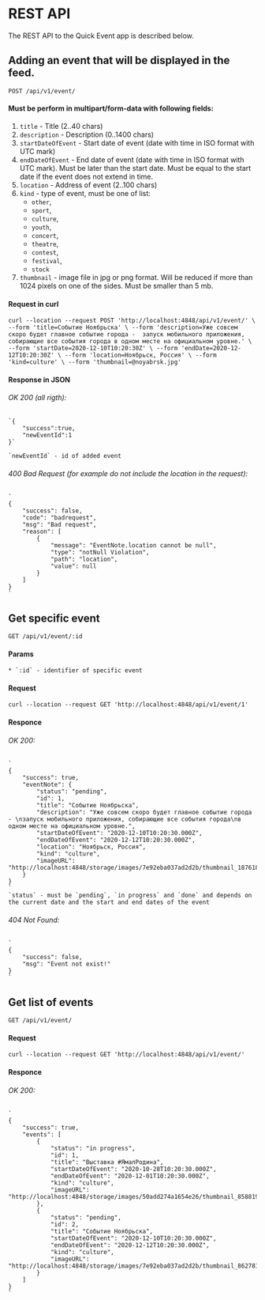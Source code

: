 # REST API

The REST API to the Quick Event app is described below.

## Adding an event that will be displayed in the feed.

`POST /api/v1/event/`

#### Must be perform in multipart/form-data with following fields: 

1. `title` - Title (2..40 chars)
2. `description` - Description (0..1400 chars)
3. `startDateOfEvent` - Start date of event (date with time in ISO format with UTC mark)
4. `endDateOfEvent` - End date of event (date with time in ISO format with UTC mark). Must be later than the start date. Must be equal to the start date if the event does not extend in time.
5. `location` - Address of event (2..100 chars)
6. `kind` - type of event, must be one of list:
    * `other`,
    * `sport`,
    * `culture`,
    * `youth`,
    * `concert`,
    * `theatre`,
    * `contest`,
    * `festival`,
    * `stock`
7. `thumbnail` - image file in jpg or png format. Will be reduced if more than 1024 pixels on one of the sides. Must be smaller than 5 mb.

#### Request in curl

`curl --location --request POST 'http://localhost:4848/api/v1/event/' \
--form 'title=Событие Ноябрьска' \
--form 'description=Уже совсем скоро будет главное событие города - 
запуск мобильного приложения, собирающие все события города
в одном месте на официальном уровне.' \
--form 'startDate=2020-12-10T10:20:30Z' \
--form 'endDate=2020-12-12T10:20:30Z' \
--form 'location=Ноябрьск, Россия' \
--form 'kind=culture' \
--form 'thumbnail=@noyabrsk.jpg'`

#### Response in JSON

###### OK 200 (all rigth):

    `{
        "success":true,
        "newEventId":1
    }`

    `newEventId` - id of added event

###### 400 Bad Request (for example do not include the location in the request):

    `
    {
        "success": false,
        "code": "badrequest",
        "msg": "Bad request",
        "reason": [
            {
                "message": "EventNote.location cannot be null",
                "type": "notNull Violation",
                "path": "location",
                "value": null
            }
        ]
    }
    `

## Get specific event

`GET /api/v1/event/:id`

#### Params
    * `:id` - identifier of specific event

#### Request

`curl --location --request GET 'http://localhost:4848/api/v1/event/1'`

#### Responce

###### OK 200:

    `
    {
        "success": true,
        "eventNote": {
            "status": "pending",
            "id": 1,
            "title": "Событие Ноябрьска",
            "description": "Уже совсем скоро будет главное событие города - \nзапуск мобильного приложения, собирающие все события города\nв одном месте на официальном уровне.",
            "startDateOfEvent": "2020-12-10T10:20:30.000Z",
            "endDateOfEvent": "2020-12-12T10:20:30.000Z",
            "location": "Ноябрьск, Россия",
            "kind": "culture",
            "imageURL": "http://localhost:4848/storage/images/7e92eba037ad2d2b/thumbnail_187618.jpg"
        }
    }
    `
    `status` - must be `pending`, `in progress` and `done` and depends on the current date and the start and end dates of the event

###### 404 Not Found:

    `
    {
        "success": false,
        "msg": "Event not exist!"
    }
    `

## Get list of events

`GET /api/v1/event/`

#### Request

`curl --location --request GET 'http://localhost:4848/api/v1/event/'`

#### Responce

###### OK 200:

    `
    {
        "success": true,
        "events": [
            {
                "status": "in progress",
                "id": 1,
                "title": "Выставка #ЯмалРодина",
                "startDateOfEvent": "2020-10-28T10:20:30.000Z",
                "endDateOfEvent": "2020-12-01T10:20:30.000Z",
                "kind": "culture",
                "imageURL": "http://localhost:4848/storage/images/50add274a1654e26/thumbnail_858819.jpg"
            },
            {
                "status": "pending",
                "id": 2,
                "title": "Событие Ноябрьска",
                "startDateOfEvent": "2020-12-10T10:20:30.000Z",
                "endDateOfEvent": "2020-12-12T10:20:30.000Z",
                "kind": "culture",
                "imageURL": "http://localhost:4848/storage/images/7e92eba037ad2d2b/thumbnail_862781.jpg"
            }
        ]
    }
    `